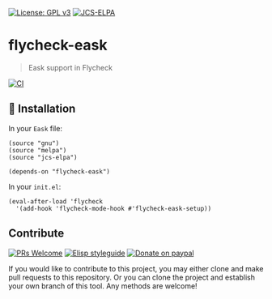 [![License: GPL v3](https://img.shields.io/badge/License-GPL%20v3-blue.svg)](https://www.gnu.org/licenses/gpl-3.0)
[![JCS-ELPA](https://raw.githubusercontent.com/jcs-emacs/jcs-elpa/master/badges/v/flycheck-eask.svg)](https://jcs-emacs.github.io/jcs-elpa/#/flycheck-eask)

# flycheck-eask
> Eask support in Flycheck

[![CI](https://github.com/emacs-eask/flycheck-eask/actions/workflows/test.yml/badge.svg)](https://github.com/emacs-eask/flycheck-eask/actions/workflows/test.yml)

## 💾 Installation

In your `Eask` file:

```elisp
(source "gnu")
(source "melpa")
(source "jcs-elpa")

(depends-on "flycheck-eask")
```

In your `init.el`:

```elisp
(eval-after-load 'flycheck
  '(add-hook 'flycheck-mode-hook #'flycheck-eask-setup))
```

## Contribute

[![PRs Welcome](https://img.shields.io/badge/PRs-welcome-brightgreen.svg)](http://makeapullrequest.com)
[![Elisp styleguide](https://img.shields.io/badge/elisp-style%20guide-purple)](https://github.com/bbatsov/emacs-lisp-style-guide)
[![Donate on paypal](https://img.shields.io/badge/paypal-donate-1?logo=paypal&color=blue)](https://www.paypal.me/jcs090218)

If you would like to contribute to this project, you may either
clone and make pull requests to this repository. Or you can
clone the project and establish your own branch of this tool.
Any methods are welcome!
